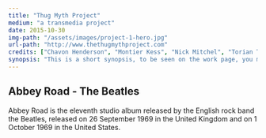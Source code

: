 ```yaml
---
title: "Thug Myth Project"
medium: "a transmedia project"
date: 2015-10-30
img-path: "/assets/images/project-1-hero.jpg"
url-path: "http://www.thethugmythproject.com"
credits: ["Chavon Henderson", "Montier Kess", "Nick Mitchel", "Torian Torrant", "Kia Dyson"]
synopsis: "This is a short synopsis, to be seen on the work page, you may never see this text again. Ha...ha."
---
```


## Abbey Road - The Beatles

Abbey Road is the eleventh studio album released by the English rock band the Beatles, released on 26 September 1969 in the United Kingdom and on 1 October 1969 in the United States.